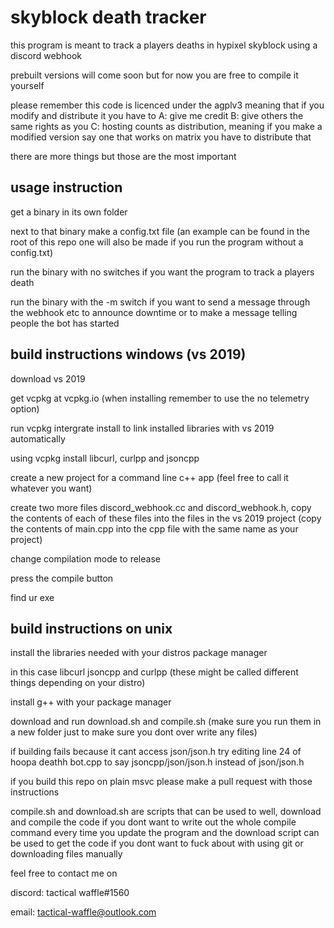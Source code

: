 # skyblock death tracker


this program is meant to track a players deaths in hypixel skyblock using a discord webhook

prebuilt versions will come soon but for now you are free to compile it yourself

please remember this code is licenced under the agplv3 meaning that if you modify and distribute it you have to
A: give me credit 
B: give others the same rights as you 
C: hosting counts as distribution, meaning if you make a modified version say one that works on matrix you have to distribute that

there are more things but those are the most important

## usage instruction
get a binary in its own folder

next to that binary make a config.txt file (an example can be found in the root of this repo one will also be made if you run the program without a config.txt)

run the binary with no switches if you want the program to track a players death

run the binary with the -m switch if you want to send a message through the webhook etc to announce downtime or to make a message telling people the bot has started

## build instructions windows (vs 2019)
download vs 2019

get vcpkg at vcpkg.io (when installing remember to use the no telemetry option)

run vcpkg intergrate install to link installed libraries with vs 2019 automatically

using vcpkg install libcurl, curlpp and jsoncpp

create a new project for a command line c++ app (feel free to call it whatever you want)

create two more files discord_webhook.cc and discord_webhook.h, copy the contents of each of these files into the files in the vs 2019 project (copy the contents of main.cpp into the cpp file with the same name as your project)

change compilation mode to release

press the compile button

find ur exe

## build instructions on unix

install the libraries needed with your distros package manager 

in this case libcurl jsoncpp and curlpp (these might be called different things depending on your distro)

install g++ with your package manager

download and run download.sh and compile.sh (make sure you run them in a new folder just to make sure you dont over write any files)

if building fails because it cant access json/json.h try editing line 24 of hoopa deathh bot.cpp to say jsoncpp/json/json.h instead of json/json.h

if you build this repo on plain msvc please make a pull request with those instructions

compile.sh and download.sh are scripts that can be used to well, download and compile the code if you dont want to write out the whole compile command every time you update the program and the download script can be used to get the code if you dont want to fuck about with using git or downloading files manually

feel free to contact me on

discord: tactical waffle#1560

email: tactical-waffle@outlook.com
